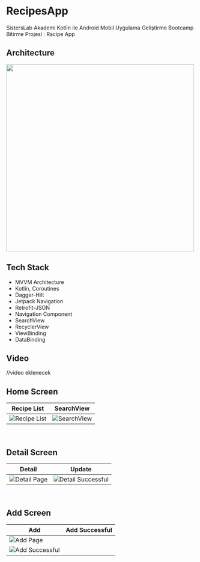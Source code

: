 # RecipesApp

SistersLab Akademi Kotlin ile Android Mobil Uygulama Geliştirme Bootcamp Bitirme Projesi : Racipe App

## Architecture

<img src="https://user-images.githubusercontent.com/58326260/178852509-172ccb09-fa87-48e7-9c0b-8a6e70783854.jpg" width="500" height="500"/>

## Tech Stack 
 - MVVM Architecture
 - Kotlin, Coroutines
 - Dagger-Hilt
 - Jetpack Navigation
 - Retrofit-JSON
 - Navigation Component
 - SearchView
 - RecyclerView
 - ViewBinding
 - DataBinding

 
 ## Video
 
//video eklenecek

## Home Screen

| Recipe List | SearchView |
| ---------------------------- | ---------------------------- |
| ![Recipe List](https://github.com/ahmetgurr/RecipesApp/assets/92628011/623f99c6-1d67-412e-95db-eb59b945c172) | ![SearchView](https://github.com/ahmetgurr/RecipesApp/assets/92628011/a2be481b-1e6d-46d9-90e5-b6cc9fea0c72)


</br>

## Detail Screen
| Detail | Update |
| ---------------------------- | ---------------------------- |
| ![Detail Page](https://github.com/ahmetgurr/RecipesApp/assets/92628011/20b75722-5bcc-4af3-9e8a-533c364b2b85) | ![Detail Successful](https://github.com/ahmetgurr/RecipesApp/assets/92628011/11935433-6281-44bf-8551-548e4c8e0066)



</br>

## Add Screen
| Add | Add Successful |
| ---------------------------- | ---------------------------- 
|![Add Page](https://github.com/ahmetgurr/RecipesApp/assets/92628011/3ceda140-34f7-426b-8267-5f255f025994)
 |![Add Successful](https://github.com/ahmetgurr/RecipesApp/assets/92628011/ba9494b5-dedc-4b3b-aebe-2e81dae165fb)|


</br>
